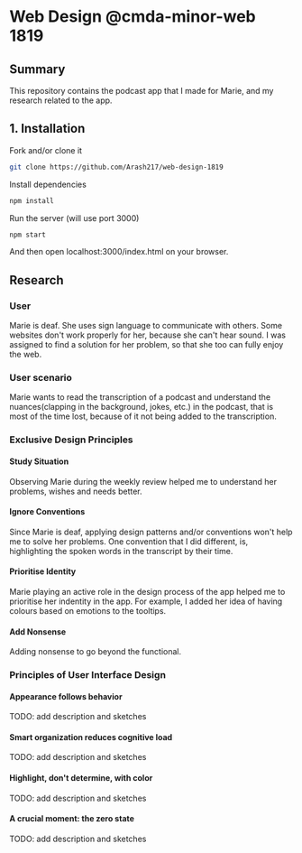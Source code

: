 # Web Design @cmda-minor-web 1819

## Summary
This repository contains the podcast app that I made for Marie, and my research related to the app.

## 1. Installation

Fork and/or clone it
```bash
git clone https://github.com/Arash217/web-design-1819
```

Install dependencies
```bash
npm install
```

Run the server (will use port 3000)
```bash
npm start
```

And then open localhost:3000/index.html on your browser.

## Research

### User
Marie is deaf. She uses sign language to communicate with others. 
Some websites don't work properly for her, because she can't hear sound.
I was assigned to find a solution for her problem, so that she too can fully enjoy the web.

### User scenario
Marie wants to read the transcription of a podcast and understand the nuances(clapping in the background, jokes, etc.) in the podcast, that is most of the time lost, because of it not being added to the transcription.

### Exclusive Design Principles

#### Study Situation
Observing Marie during the weekly review helped me to understand her problems, wishes and needs better.

#### Ignore Conventions
Since Marie is deaf, applying design patterns and/or conventions won't help me to solve her problems.
One convention that I did different, is, highlighting the spoken words in the transcript by their time.

#### Prioritise Identity
Marie playing an active role in the design process of the app helped me to prioritise her indentity in the app.
For example, I added her idea of having colours based on emotions to the tooltips.

#### Add Nonsense
Adding nonsense to go beyond the functional.

### Principles of User Interface Design

#### Appearance follows behavior

TODO: add description and sketches

#### Smart organization reduces cognitive load

TODO: add description and sketches

#### Highlight, don't determine, with color

TODO: add description and sketches

#### A crucial moment: the zero state

TODO: add description and sketches
